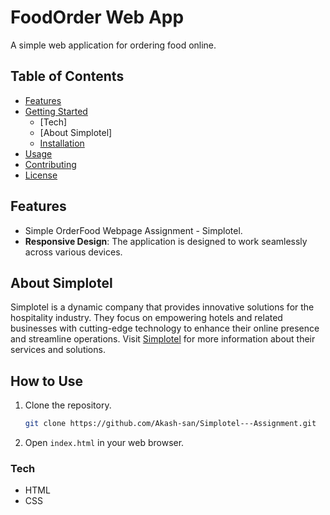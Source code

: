 # FoodOrder Web App

A simple web application for ordering food online.

## Table of Contents

- [Features](#features)
- [Getting Started](#getting-started)
  - [Tech]
  - [About Simplotel]
  - [Installation](#installation)
- [Usage](#usage)
- [Contributing](#contributing)
- [License](#license)

## Features

- Simple OrderFood Webpage Assignment - Simplotel.
- **Responsive Design**: The application is designed to work seamlessly across various devices.

## About Simplotel

Simplotel is a dynamic company that provides innovative solutions for the hospitality industry. They focus on empowering hotels and related businesses with cutting-edge technology to enhance their online presence and streamline operations.
Visit [Simplotel](www.simplotel.com) for more information about their services and solutions.

## How to Use

1. Clone the repository.
     ```bash
   git clone https://github.com/Akash-san/Simplotel---Assignment.git
2. Open `index.html` in your web browser.

### Tech

- HTML
- CSS


